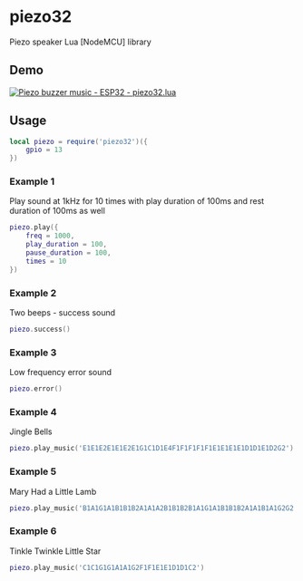 # piezo32
Piezo speaker Lua [NodeMCU] library

## Demo

[![Piezo buzzer music - ESP32 - piezo32.lua](https://img.youtube.com/vi/962Ot5rB4sI/mqdefault.jpg)](https://www.youtube.com/watch?v=962Ot5rB4sI)

## Usage

```lua
local piezo = require('piezo32')({
    gpio = 13
})
```

### Example 1

Play sound at 1kHz for 10 times with play duration of 100ms and rest duration of 100ms as well

```lua 
piezo.play({
	freq = 1000,
	play_duration = 100,
	pause_duration = 100,
	times = 10
})
```

### Example 2

Two beeps - success sound

```lua 
piezo.success()
```

### Example 3

Low frequency error sound

```lua 
piezo.error()
```

### Example 4

Jingle Bells

```lua 
piezo.play_music('E1E1E2E1E1E2E1G1C1D1E4F1F1F1F1F1E1E1E1E1D1D1E1D2G2')
```

### Example 5

Mary Had a Little Lamb

```lua 
piezo.play_music('B1A1G1A1B1B1B2A1A1A2B1B1B2B1A1G1A1B1B1B2A1A1B1A1G2G2')
```

### Example 6

Tinkle Twinkle Little Star

```lua 
piezo.play_music('C1C1G1G1A1A1G2F1F1E1E1D1D1C2')
```
